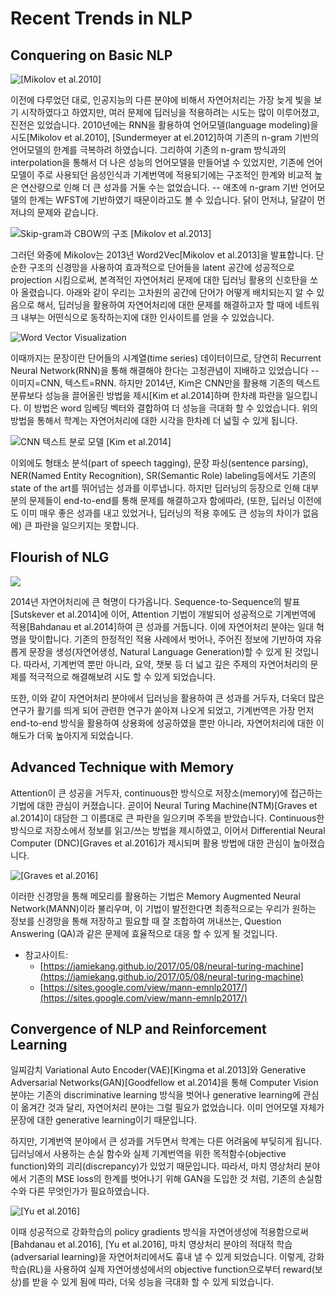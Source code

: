 # Recent Trends in NLP

## Conquering on Basic NLP

![[Mikolov et al.2010]](../assets/intro-rnnlm.png)

이전에 다루었던 대로, 인공지능의 다른 분야에 비해서 자연어처리는 가장 늦게 빛을 보기 시작하였다고 하였지만, 여러 문제에 딥러닝을 적용하려는 시도는 많이 이루어졌고, 진전은 있었습니다. 2010년에는 RNN을 활용하여 언어모델(language modeling)을 시도[Mikolov et al.2010], [Sundermeyer at el.2012]하여 기존의 n-gram 기반의 언어모델의 한계를 극복하려 하였습니다. 그리하여 기존의 n-gram 방식과의 interpolation을 통해서 더 나은 성능의 언어모델을 만들어낼 수 있었지만, 기존에 언어모델이 주로 사용되던 음성인식과 기계번역에 적용되기에는 구조적인 한계와 비교적 높은 연산량으로 인해 더 큰 성과를 거둘 수는 없었습니다. -- 애초에 n-gram 기반 언어모델의 한계는 WFST에 기반하였기 때문이라고도 볼 수 있습니다. 닭이 먼저냐, 달걀이 먼저냐의 문제와 같습니다.

![Skip-gram과 CBOW의 구조 [Mikolov et al.2013]](../assets/intro-word2vec.png)

그러던 와중에 Mikolov는 2013년 Word2Vec[Mikolov et al.2013]을 발표합니다. 단순한 구조의 신경망을 사용하여 효과적으로 단어들을 latent 공간에 성공적으로 projection 시킴으로써, 본격적인 자연어처리 문제에 대한 딥러닝 활용의 신호탄을 쏘아 올렸습니다. 아래와 같이 우리는 고차원의 공간에 단어가 어떻게 배치되는지 알 수 있음으로 해서, 딥러닝을 활용하여 자연어처리에 대한 문제를 해결하고자 할 때에 네트워크 내부는 어떤식으로 동작하는지에 대한 인사이트를 얻을 수 있었습니다.

![Word Vector Visualization](../assets/intro-word-embedding.png)

이때까지는 문장이란 단어들의 시계열(time series) 데이터이므로, 당연히 Recurrent Neural Network(RNN)을 통해 해결해야 한다는 고정관념이 지배하고 있었습니다 -- 이미지=CNN, 텍스트=RNN. 하지만 2014년, Kim은 CNN만을 활용해 기존의 텍스트 분류보다 성능을 끌어올린 방법을 제시[Kim et al.2014]하며 한차례 파란을 일으킵니다. 이 방법은 word 임베딩 벡터와 결합하여 더 성능을 극대화 할 수 있었습니다. 위의 방법을 통해서 학계는 자연어처리에 대한 시각을 한차례 더 넓힐 수 있게 됩니다.

![CNN 텍스트 분로 모델 [Kim et al.2014]](../assets/intro-cnn-text-classification.png)

이외에도 형태소 분석(part of speech tagging), 문장 파싱(sentence parsing), NER(Named Entity Recognition), SR(Semantic Role) labeling등에서도 기존의 state of the art를 뛰어넘는 성과를 이루냅니다. 하지만 딥러닝의 등장으로 인해 대부분의 문제들이 end-to-end를 통해 문제를 해결하고자 함에따라, (또한, 딥러닝 이전에도 이미 매우 좋은 성과를 내고 있었거나, 딥러닝의 적용 후에도 큰 성능의 차이가 없음에) 큰 파란을 일으키지는 못합니다.

## Flourish of NLG

![](../assets/intro-word-alignment.png)

2014년 자연어처리에 큰 혁명이 다가옵니다. Sequence-to-Sequence의 발표[Sutskever et al.2014]에 이어, Attention 기법이 개발되어 성공적으로 기계번역에 적용[Bahdanau et al.2014]하여 큰 성과를 거둡니다. 이에 자연어처리 분야는 일대 혁명을 맞이합니다. 기존의 한정적인 적용 사례에서 벗어나, 주어진 정보에 기반하여 자유롭게 문장을 생성(자연어생성, Natural Language Generation)할 수 있게 된 것입니다. 따라서, 기계번역 뿐만 아니라, 요약, 챗봇 등 더 넓고 깊은 주제의 자연어처리의 문제를 적극적으로 해결해보려 시도 할 수 있게 되었습니다.

또한, 이와 같이 자연어처리 분야에서 딥러닝을 활용하여 큰 성과를 거두자, 더욱더 많은 연구가 활기를 띄게 되어 관련한 연구가 쏟아져 나오게 되었고, 기계번역은 가장 먼저 end-to-end 방식을 활용하여 상용화에 성공하였을 뿐만 아니라, 자연어처리에 대한 이해도가 더욱 높아지게 되었습니다.

## Advanced Technique with Memory

Attention이 큰 성공을 거두자, continuous한 방식으로 저장소(memory)에 접근하는 기법에 대한 관심이 커졌습니다. 곧이어 Neural Turing Machine(NTM)[Graves et al.2014]이 대담한 그 이름대로 큰 파란을 일으키며 주목을 받았습니다. Continuous한 방식으로 저장소에서 정보를 읽고/쓰는 방법을 제시하였고, 이어서 Differential Neural Computer (DNC)[Graves et al.2016]가 제시되며 활용 방법에 대한 관심이 높아졌습니다.

![[Graves et al.2016]](../assets/intro-dnc.png)

이러한 신경망을 통해 메모리를 활용하는 기법은 Memory Augmented Neural Network(MANN)이라 불리우며, 이 기법이 발전한다면 최종적으로는 우리가 원하는 정보를 신경망을 통해 저장하고 필요할 때 잘 조합하여 꺼내쓰는, Question Answering (QA)과 같은 문제에 효율적으로 대응 할 수 있게 될 것입니다.

* 참고사이트:
  * [https://jamiekang.github.io/2017/05/08/neural-turing-machine](https://jamiekang.github.io/2017/05/08/neural-turing-machine)
  * [https://sites.google.com/view/mann-emnlp2017/](https://sites.google.com/view/mann-emnlp2017/)

## Convergence of NLP and Reinforcement Learning

일찌감치 Variational Auto Encoder(VAE)[Kingma et al.2013]와 Generative Adversarial Networks(GAN)[Goodfellow et al.2014]을 통해 Computer Vision 분야는 기존의 discriminative learning 방식을 벗어나 generative learning에 관심이 옮겨간 것과 달리, 자연어처리 분야는 그럴 필요가 없었습니다. 이미 언어모델 자체가 문장에 대한 generative learning이기 때문입니다.

하지만, 기계번역 분야에서 큰 성과를 거두면서 학계는 다른 어려움에 부딪히게 됩니다. 딥러닝에서 사용하는 손실 함수와 실제 기계번역을 위한 목적함수(objective function)와의 괴리(discrepancy)가 있었기 때문입니다. 따라서, 마치 영상처리 분야에서 기존의 MSE loss의 한계를 벗어나기 위해 GAN을 도입한 것 처럼, 기존의 손실함수와 다른 무엇인가가 필요하였습니다.

![[[Yu et al.2016]](https://arxiv.org/abs/1609.05473)](../assets/intro-seqgan.png)

이때 성공적으로 강화학습의 policy gradients 방식을 자연어생성에 적용함으로써[Bahdanau et al.2016], [Yu et al.2016], 마치 영상처리 분야의 적대적 학습(adversarial learning)을 자연어처리에서도 흉내 낼 수 있게 되었습니다. 이렇게, 강화학습(RL)을 사용하여 실제 자연어생성에서의 objective function으로부터 reward(보상)를 받을 수 있게 됨에 따라, 더욱 성능을 극대화 할 수 있게 되었습니다.
